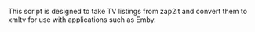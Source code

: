 
This script is designed to take TV listings from zap2it and convert them to xmltv for use with applications such as Emby.
